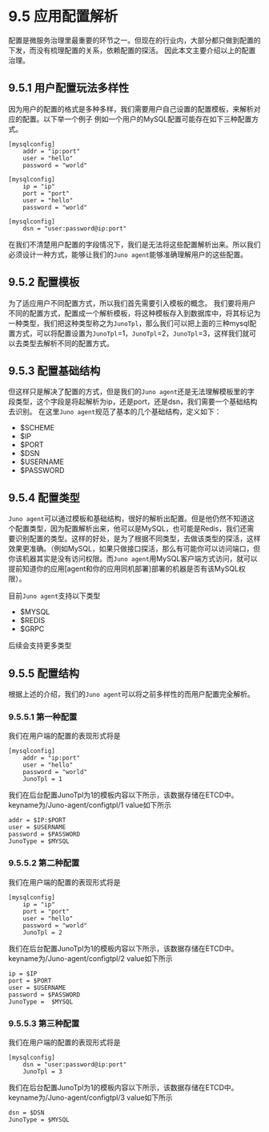 # 9.5 应用配置解析
配置是微服务治理里最重要的环节之一。但现在的行业内，大部分都只做到配置的下发，而没有梳理配置的关系，依赖配置的探活。
因此本文主要介绍以上的配置治理。

## 9.5.1 用户配置玩法多样性
因为用户的配置的格式是多种多样，我们需要用户自己设置的配置模板，来解析对应的配置。以下举一个例子
例如一个用户的MySQL配置可能存在如下三种配置方式。
```
[mysqlconfig]
    addr = "ip:port"
    user = "hello"
    password = "world"
```
```
[mysqlconfig]
    ip = "ip"
    port = "port"
    user = "hello"
    password = "world"
```
```
[mysqlconfig]
    dsn = "user:password@ip:port"
```

在我们不清楚用户配置的字段情况下，我们是无法将这些配置解析出来。所以我们必须设计一种方式，能够让我们的``Juno agent``能够准确理解用户的这些配置。

## 9.5.2 配置模板
为了适应用户不同配置方式，所以我们首先需要引入模板的概念。
我们要将用户不同的配置方式，配置成一个解析模板，将这种模板存入到数据库中，将其标记为一种类型，我们把这种类型称之为``JunoTpl``，那么我们可以把上面的三种mysql配置方式，可以将配置设置为``JunoTpl``=1，``JunoTpl``=2，``JunoTpl``=3，这样我们就可以去类型去解析不同的配置方式。

## 9.5.3 配置基础结构
但这样只是解决了配置的方式，但是我们的``Juno agent``还是无法理解模板里的字段类型，这个字段是将起解析为ip，还是port，还是dsn，我们需要一个基础结构去识别。
在这里``Juno agent``规范了基本的几个基础结构，定义如下：
* $SCHEME
* $IP
* $PORT
* $DSN
* $USERNAME
* $PASSWORD

## 9.5.4 配置类型
``Juno agent``可以通过模板和基础结构，很好的解析出配置。但是他仍然不知道这个配置类型，因为配置解析出来，他可以是MySQL，也可能是Redis，我们还需要识别配置的类型。这样的好处，是为了根据不同类型，去做该类型的探活，这样效果更准确。（例如MySQL，如果只做接口探活，那么有可能你可以访问端口，但你该机器其实是没有访问权限。而``Juno agent``用MySQL客户端方式访问，就可以提前知道你的应用[agent和你的应用同机部署]部署的机器是否有该MySQL权限）。

目前``Juno agent``支持以下类型
* $MYSQL
* $REDIS
* $GRPC

后续会支持更多类型


## 9.5.5 配置结构
根据上述的介绍，我们的``Juno agent``可以将之前多样性的而用户配置完全解析。

### 9.5.5.1 第一种配置
我们在用户端的配置的表现形式将是
```
[mysqlconfig]
    addr = "ip:port"
    user = "hello"
    password = "world"
    JunoTpl = 1
```
我们在后台配置JunoTpl为1的模板内容以下所示，该数据存储在ETCD中。
keyname为/Juno-agent/configtpl/1
value如下所示

```
addr = $IP:$PORT
user = $USERNAME
password = $PASSWORD
JunoType = $MYSQL
```



### 9.5.5.2 第二种配置
我们在用户端的配置的表现形式将是
```
[mysqlconfig]
    ip = "ip"
    port = "port"
    user = "hello"
    password = "world"
    JunoTpl = 2
```
我们在后台配置JunoTpl为1的模板内容以下所示，该数据存储在ETCD中。
keyname为/Juno-agent/configtpl/2
value如下所示

```
ip = $IP
port = $PORT
user = $USERNAME
password = $PASSWORD
JunoType =  $MYSQL
```


### 9.5.5.3 第三种配置
我们在用户端的配置的表现形式将是
```
[mysqlconfig]
    dsn = "user:password@ip:port"
    JunoTpl = 3
```
我们在后台配置JunoTpl为1的模板内容以下所示，该数据存储在ETCD中。
keyname为/Juno-agent/configtpl/3
value如下所示

```
dsn = $DSN
JunoType = $MYSQL
```


